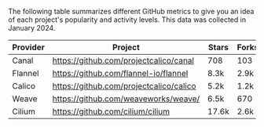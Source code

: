 <!-- releaseTask -->
The following table summarizes different GitHub metrics to give you an idea of each project's popularity and activity levels. This data was collected in January 2024.

| Provider | Project | Stars | Forks | Contributors |
| ---- | ---- | ---- | ---- | ---- |
| Canal | https://github.com/projectcalico/canal | 708 | 103 | 20 |
| Flannel | https://github.com/flannel-io/flannel | 8.3k | 2.9k | 231 |
| Calico | https://github.com/projectcalico/calico | 5.2k | 1.2k | 332 |
| Weave | https://github.com/weaveworks/weave/ | 6.5k | 670 | 87 |
| Cilium | https://github.com/cilium/cilium | 17.6k | 2.6k | 689 |
